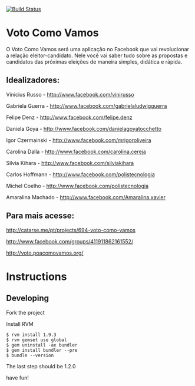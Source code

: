[![Build Status](https://secure.travis-ci.org/thoughtworks/voto-como-vamos.png?branch=master)](http://travis-ci.org/thoughtworks/voto-como-vamos)

Voto Como Vamos
================

O Voto Como Vamos será uma aplicação no Facebook que vai revolucionar a relação eleitor-candidato.
Nele você vai saber tudo sobre as propostas e candidatos das próximas eleições de maneira simples, didática e rápida.

Idealizadores:
-------------
Vinicius Russo   - http://www.facebook.com/vinirusso

Gabriela Guerra   - http://www.facebook.com/gabrielaludwigguerra

Felipe Denz       - http://www.facebook.com/felipe.denz

Daniela Goya      - http://www.facebook.com/danielagoyatocchetto

Igor Czermainski  - http://www.facebook.com/mrigoroliveira

Carolina Dalla    - http://www.facebook.com/carolina.cereja

Silvia Kihara     - http://www.facebook.com/silviakihara

Carlos Hoffmann   - http://www.facebook.com/polistecnologia

Michel Coelho     - http://www.facebook.com/polistecnologia

Amaralina Machado - http://www.facebook.com/Amaralina.xavier


Para mais acesse:
-----------------

http://catarse.me/pt/projects/694-voto-como-vamos

http://www.facebook.com/groups/411911862161552/

http://voto.poacomovamos.org/


Instructions
==========

Developing
----------

Fork the project

Install RVM
    
    $ rvm install 1.9.3
    $ rvm gemset use global
    $ gem uninstall -ax bundler
    $ gem install bundler --pre
    $ bundle --version

The last step should be 1.2.0

have fun!
